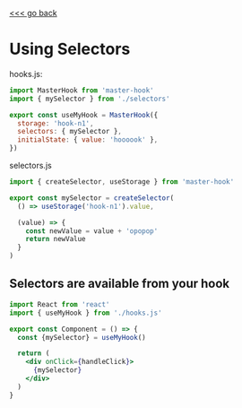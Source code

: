 [<<< go back](https://github.com/opium-pro/master-hook)

# Using Selectors

hooks.js:
```js
import MasterHook from 'master-hook'
import { mySelector } from './selectors'

export const useMyHook = MasterHook({
  storage: 'hook-n1',
  selectors: { mySelector },
  initialState: { value: 'hoooook' },
})
```

selectors.js
```js
import { createSelector, useStorage } from 'master-hook'

export const mySelector = createSelector(
  () => useStorage('hook-n1').value,

  (value) => {
    const newValue = value + 'opopop'
    return newValue
  }
)
```


## Selectors are available from your hook

```jsx
import React from 'react'
import { useMyHook } from './hooks.js'

export const Component = () => {
  const {mySelector} = useMyHook()

  return (
    <div onClick={handleClick}>
      {mySelector}
    </div>
  )
}
```
